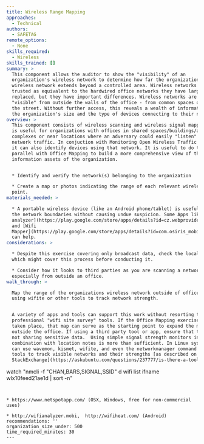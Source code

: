 ```yaml
---
title: Wireless Range Mapping
approaches:
  - Technical
authors:
  - SAFETAG
remote_options:
  - None
skills_required:
  - Wireless
skills_trained: []
summary: >
  This component allows the auditor to show the "visibility" of an
  organization's wireless network to determine how far the organization's
  wireless network extends beyond a controlled area. Wireless networks are often
  trusted as equivalent to the hardwired office networks they have largely
  replaced, but they have important differences. Wireless networks are often
  "visible" from outside the walls of the office - from common spaces or even
  the street. Without further access, this reveals a wealth of information about
  the organization's size and the type of devices connecting to their network.
overview: >
  This component consists of wireless scanning and wireless signal mapping.  It
  is useful for organizations with offices in shared spaces/buildings/apartment
  complexes or near locations where an adversary could easily "listen" to
  network traffic. In conjuction with Monitoring Open Wireless Traffic exercise,
  it can also identify devices using that network. It is useful to do this in
  parallel with Office Mapping to build a more comprehensive view of the
  information assets of the organization.


  * Identify and verify the network(s) belonging to the organization

  * Create a map or photos indicating the range of each relevant wireless access
  point.
materials_needed: >

  * A portable wireless device (like an Android phone/tablet) is useful to map
  the network boundaries without causing undue suspicion. Some Apps like [Wifi
  analyzer](https://play.google.com/store/apps/details?id=cz.webprovider.wifianalyzer)
  and [Wifi
  Mapper](https://play.google.com/store/apps/details?id=com.osiris_mobile.wifimapper&hl=en)
  can help.
considerations: >

  * Despite this exercise covering only broadcast data, check the local laws
  which might cover this process before conducting it.

  * Consider how it looks to third parties as you are scanning a network,
  especially from outside an office.
walk_through: >

  Map the range of the organizations wireless network outside of office space,
  using wifite or other tools to track network strength.


  A variety of apps and tools can support this work without resorting to
  professional "wifi site survey" tools. If the Office Mapping exercise has
  taken place, that map can serve as the starting point to expand the map
  outside the office. If using a third party tool or app, ensure that the app is
  not sharing sensitive data.  Using simple signal strength monitors in
  combination with location notes is more than sufficient. In Linux systems, one
  can use wavemon, kismet, wifite, and even the networkmanager command line
  tools to track visible networks and their strengths [as described on
  StackExchange](https://askubuntu.com/questions/237777/is-there-a-tool-like-wifi-analyzer-for-ubuntu):


  ```

  watch  "nmcli -f "CHAN,BARS,SIGNAL,SSID" d wifi list ifname wlx10feed21ae1d  |
  sort -n"

  ```


  * https://www.netspotapp.com/ (OSX, Windows, free for non-commercial uses)

  * http://wifianalyzer.mobi,  http://wifiheat.com/ (Android)
recommendations: ''
organization_size_under: 500
time_required_minutes: 30
---
```


